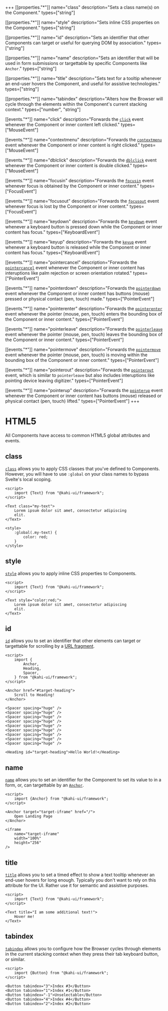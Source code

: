 +++
[[properties."*"]]
name="class"
description="Sets a class name(s) on the Component."
types=["string"]

[[properties."*"]]
name="style"
description="Sets inline CSS properties on the Component."
types=["string"]

[[properties."*"]]
name="id"
description="Sets an identifier that other Components can target or useful for querying DOM by association."
types=["string"]

[[properties."*"]]
name="name"
description="Sets an identifier that will be used in form submissions or targettable by specific Components like `Anchor`."
types=["string"]

[[properties."*"]]
name="title"
description="Sets text for a tooltip whenever an end-user hovers the Component, and useful for assistive technologies."
types=["string"]

[[properties."*"]]
name="tabindex"
description="Alters how the Browser will cycle through the elements within the Component's current stacking context."
types=["number", "string"]

[[events."*"]]
name="click"
description="Forwards the [`click`](https://developer.mozilla.org/en-US/docs/Web/API/Element/click_event) event whenever the Component or inner content left clicked."
types=["MouseEvent"]

[[events."*"]]
name="contextmenu"
description="Forwards the [`contextmenu`](https://developer.mozilla.org/en-US/docs/Web/API/Element/contextmenu_event) event whenever the Component or inner content is right clicked."
types=["MouseEvent"]

[[events."*"]]
name="dblclick"
description="Forwards the [`dblclick`](https://developer.mozilla.org/en-US/docs/Web/API/Element/dblclick_event) event whenever the Component or inner content is double clicked."
types=["MouseEvent"]

[[events."*"]]
name="focusin"
description="Forwards the [`focusin`](https://developer.mozilla.org/en-US/docs/Web/API/Element/focusin_event) event whenever focus is obtained by the Component or inner content."
types=["FocusEvent"]

[[events."*"]]
name="focusout"
description="Forwards the [`focusout`](https://developer.mozilla.org/en-US/docs/Web/API/Element/focusout_event) event whenever focus is lost by the Component or inner content."
types=["FocusEvent"]

[[events."*"]]
name="keydown"
description="Forwards the [`keydown`](https://developer.mozilla.org/en-US/docs/Web/API/Element/keydown_event) event whenever a keyboard button is pressed down while the Component or inner content has focus."
types=["KeyboardEvent"]

[[events."*"]]
name="keyup"
description="Forwards the [`keyup`](https://developer.mozilla.org/en-US/docs/Web/API/Element/keyup_event) event whenever a keyboard button is released while the Component or inner content has focus."
types=["KeyboardEvent"]

[[events."*"]]
name="pointercancel"
description="Forwards the [`pointercancel`](https://developer.mozilla.org/en-US/docs/Web/API/Element/pointercancel_event) event whenever the Component or inner content has interuptions like palm rejection or screen orientation rotated."
types=["PointerEvent"]

[[events."*"]]
name="pointerdown"
description="Forwards the [`pointerdown`](https://developer.mozilla.org/en-US/docs/Web/API/Element/pointerdown_event) event whenever the Component or inner content has buttons (mouse) pressed or physical contact (pen, touch) made."
types=["PointerEvent"]

[[events."*"]]
name="pointerenter"
description="Forwards the [`pointerenter`](https://developer.mozilla.org/en-US/docs/Web/API/Element/pointerenter_event) event whenever the pointer (mouse, pen, touch) enters the bounding box of the Component or inner content."
types=["PointerEvent"]

[[events."*"]]
name="pointerleave"
description="Forwards the [`pointerleave`](https://developer.mozilla.org/en-US/docs/Web/API/Element/pointerleave_event) event whenever the pointer (mouse, pen, touch) leaves the bounding box of the Component or inner content."
types=["PointerEvent"]

[[events."*"]]
name="pointermove"
description="Forwards the [`pointermove`](https://developer.mozilla.org/en-US/docs/Web/API/Element/pointermove_event) event whenever the pointer (mouse, pen, touch) is moving within the bounding box of the Component or inner content."
types=["PointerEvent"]

[[events."*"]]
name="pointerout"
description="Forwards the [`pointerout`](https://developer.mozilla.org/en-US/docs/Web/API/Element/pointerout_event) event, which is similar to `pointerleave` but also includes interuptions like pointing device leaving digitizer."
types=["PointerEvent"]

[[events."*"]]
name="pointerup"
description="Forwards the [`pointerup`](https://developer.mozilla.org/en-US/docs/Web/API/Element/pointerup_event) event whenever the Component or inner content has buttons (mouse) released or physical contact (pen, touch) lifted."
types=["PointerEvent"]
+++

# HTML5

All Components have access to common HTML5 global attributes and events.

## class

[`class`](https://developer.mozilla.org/en-US/docs/Web/HTML/Global_attributes/class) allows you to apply CSS classes that you've defined to Components. However, you will have to use `:global` on your class names to bypass Svelte's local scoping.

```svelte {title="HTML5 class" mode="repl"}
<script>
    import {Text} from "@kahi-ui/framework";
</script>

<Text class="my-text">
    Lorem ipsum dolor sit amet, consectetur adipiscing
    elit.
</Text>

<style>
    :global(.my-text) {
        color: red;
    }
</style>
```

## style

[`style`](https://developer.mozilla.org/en-US/docs/Web/HTML/Global_attributes/style) allows you to apply inline CSS properties to Components.

```svelte {title="HTML5 style" mode="repl"}
<script>
    import {Text} from "@kahi-ui/framework";
</script>

<Text style="color:red;">
    Lorem ipsum dolor sit amet, consectetur adipiscing
    elit.
</Text>
```

## id

[`id`](https://developer.mozilla.org/en-US/docs/Web/HTML/Global_attributes/id) allows you to set an identifier that other elements can target or targettable for scrolling by a [URL fragment](https://developer.mozilla.org/en-US/docs/Web/API/URL/hash).

```svelte {title="HTML5 id" mode="repl"}
<script>
    import {
        Anchor,
        Heading,
        Spacer,
    } from "@kahi-ui/framework";
</script>

<Anchor href="#target-heading">
    Scroll to Heading!
</Anchor>

<Spacer spacing="huge" />
<Spacer spacing="huge" />
<Spacer spacing="huge" />
<Spacer spacing="huge" />
<Spacer spacing="huge" />
<Spacer spacing="huge" />
<Spacer spacing="huge" />
<Spacer spacing="huge" />
<Spacer spacing="huge" />

<Heading id="target-heading">Hello World!</Heading>
```

## name

[`name`](https://developer.mozilla.org/en-US/docs/Web/HTML/Global_attributes/name) allows you to set an identifier for the Component to set its value to in a form, or, can targettable by an [`Anchor`](../navigation/anchor.md).

```svelte {title="HTML5 name" mode="repl"}
<script>
    import {Anchor} from "@kahi-ui/framework";
</script>

<Anchor target="target-iframe" href="/">
    Open Landing Page
</Anchor>

<iframe
    name="target-iframe"
    width="100%"
    height="256"
/>
```

## title

[`title`](https://developer.mozilla.org/en-US/docs/Web/HTML/Global_attributes/title) allows you to set a timed effect to show a text tooltip whenever an end-user hovers for long enough. Typically you don't want to rely on this attribute for the UI. Rather use it for semantic and assistive purposes.

```svelte {title="HTML5 title" mode="repl"}
<script>
    import {Text} from "@kahi-ui/framework";
</script>

<Text title="I am some additional text!">
    Hover me!
</Text>
```

## tabindex

[`tabindex`](https://developer.mozilla.org/en-US/docs/Web/HTML/Global_attributes/tabindex) allows you to configure how the Browser cycles through elements in the current stacking context when they press their tab keyboard button, or similar.

```svelte {title="HTML5 tabindex" mode="repl"}
<script>
    import {Button} from "@kahi-ui/framework";
</script>

<Button tabindex="3">Index #3</Button>
<Button tabindex="1">Index #1</Button>
<Button tabindex="-1">Unselectable</Button>
<Button tabindex="4">Index #4</Button>
<Button tabindex="2">Index #2</Button>
```
